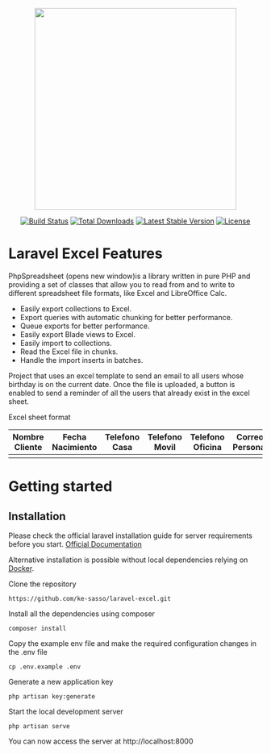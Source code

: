 <p align="center"><a href="https://laravel.com" target="_blank"><img src="https://raw.githubusercontent.com/laravel/art/master/logo-lockup/5%20SVG/2%20CMYK/1%20Full%20Color/laravel-logolockup-cmyk-red.svg" width="400"></a></p>

<p align="center">
<a href="https://travis-ci.org/laravel/framework"><img src="https://travis-ci.org/laravel/framework.svg" alt="Build Status"></a>
<a href="https://packagist.org/packages/laravel/framework"><img src="https://img.shields.io/packagist/dt/laravel/framework" alt="Total Downloads"></a>
<a href="https://packagist.org/packages/laravel/framework"><img src="https://img.shields.io/packagist/v/laravel/framework" alt="Latest Stable Version"></a>
<a href="https://packagist.org/packages/laravel/framework"><img src="https://img.shields.io/packagist/l/laravel/framework" alt="License"></a>
</p>

# Laravel Excel Features
PhpSpreadsheet (opens new window)is a library written in pure PHP and providing a set of classes that allow you to read from and to write to different spreadsheet file formats, like Excel and LibreOffice Calc.

- Easily export collections to Excel.
- Export queries with automatic chunking for better performance.
- Queue exports for better performance.
- Easily export Blade views to Excel.
- Easily import to collections.
- Read the Excel file in chunks.
- Handle the import inserts in batches.

Project that uses an excel template to send an email to all users whose birthday is on the current date. Once the file is uploaded, a button is enabled to send a reminder of all the users that already exist in the excel sheet.

Excel sheet format

|**Nombre Cliente**|**Fecha Nacimiento**|**Telefono Casa**| **Telefono Movil** |**Telefono Oficina**|**Correo Personal**| **Correo Oficina** | **Correo Otro** 	|
|----------	|------------------	|------------------	|----------	|------------------	|------------------	|------------------	|------------------	|
|      	    |     	            |  	                |   	    |                	|  	                |                	| 	                |



# Getting started

## Installation

Please check the official laravel installation guide for server requirements before you start. [Official Documentation](https://laravel.com/docs/5.4/installation#installation)

Alternative installation is possible without local dependencies relying on [Docker](#docker). 

Clone the repository

    https://github.com/ke-sasso/laravel-excel.git


Install all the dependencies using composer

    composer install

Copy the example env file and make the required configuration changes in the .env file

    cp .env.example .env

Generate a new application key

    php artisan key:generate
    
 Start the local development server

    php artisan serve

You can now access the server at http://localhost:8000
